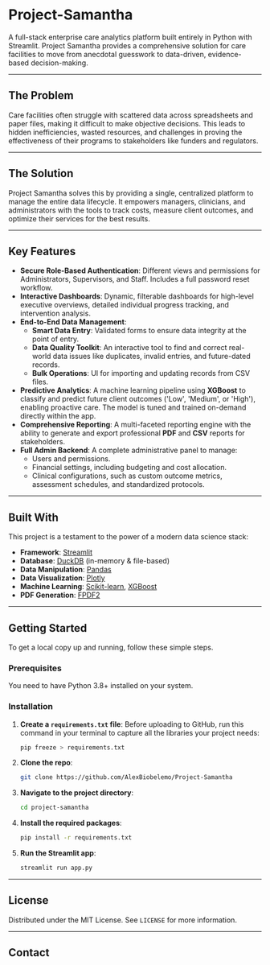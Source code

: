 # Project-Samantha



A full-stack enterprise care analytics platform built entirely in Python with Streamlit. Project Samantha provides a comprehensive solution for care facilities to move from anecdotal guesswork to data-driven, evidence-based decision-making.



---
## The Problem

Care facilities often struggle with scattered data across spreadsheets and paper files, making it difficult to make objective decisions. This leads to hidden inefficiencies, wasted resources, and challenges in proving the effectiveness of their programs to stakeholders like funders and regulators.

---
## The Solution

Project Samantha solves this by providing a single, centralized platform to manage the entire data lifecycle. It empowers managers, clinicians, and administrators with the tools to track costs, measure client outcomes, and optimize their services for the best results.

---
## Key Features

* **Secure Role-Based Authentication**: Different views and permissions for Administrators, Supervisors, and Staff. Includes a full password reset workflow.
* **Interactive Dashboards**: Dynamic, filterable dashboards for high-level executive overviews, detailed individual progress tracking, and intervention analysis.
* **End-to-End Data Management**:
    * **Smart Data Entry**: Validated forms to ensure data integrity at the point of entry.
    * **Data Quality Toolkit**: An interactive tool to find and correct real-world data issues like duplicates, invalid entries, and future-dated records.
    * **Bulk Operations**: UI for importing and updating records from CSV files.
* **Predictive Analytics**: A machine learning pipeline using **XGBoost** to classify and predict future client outcomes ('Low', 'Medium', or 'High'), enabling proactive care. The model is tuned and trained on-demand directly within the app.
* **Comprehensive Reporting**: A multi-faceted reporting engine with the ability to generate and export professional **PDF** and **CSV** reports for stakeholders.
* **Full Admin Backend**: A complete administrative panel to manage:
    * Users and permissions.
    * Financial settings, including budgeting and cost allocation.
    * Clinical configurations, such as custom outcome metrics, assessment schedules, and standardized protocols.

---
## Built With

This project is a testament to the power of a modern data science stack:

* **Framework**: [Streamlit](https://streamlit.io/)
* **Database**: [DuckDB](https://duckdb.org/) (in-memory & file-based)
* **Data Manipulation**: [Pandas](https://pandas.pydata.org/)
* **Data Visualization**: [Plotly](https://plotly.com/)
* **Machine Learning**: [Scikit-learn](https://scikit-learn.org/), [XGBoost](https://xgboost.ai/)
* **PDF Generation**: [FPDF2](https://github.com/py-pdf/fpdf2)

---
## Getting Started

To get a local copy up and running, follow these simple steps.

### Prerequisites

You need to have Python 3.8+ installed on your system.

### Installation

1.  **Create a `requirements.txt` file**: Before uploading to GitHub, run this command in your terminal to capture all the libraries your project needs:
    ```sh
    pip freeze > requirements.txt
    ```
2.  **Clone the repo**:
    ```sh
    git clone https://github.com/AlexBiobelemo/Project-Samantha
    ```
3.  **Navigate to the project directory**:
    ```sh
    cd project-samantha
    ```
4.  **Install the required packages**:
    ```sh
    pip install -r requirements.txt
    ```
5.  **Run the Streamlit app**:
    ```sh
    streamlit run app.py
    ```

---
## License

Distributed under the MIT License. See `LICENSE` for more information.

---
## Contact


